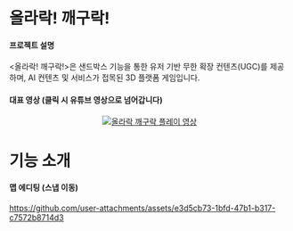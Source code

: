 # 올라락! 깨구락!

#### 프로젝트 설명
<올라락! 깨구락!>은 샌드박스 기능을 통한 유저 기반 무한 확장 컨텐츠(UGC)를 제공하며, AI 컨텐츠 및 서비스가 접목된 3D 플랫폼 게임입니다.

#### 대표 영상 (클릭 시 유튜브 영상으로 넘어갑니다)
<div align="center">

[![올라락 깨구락 플레이 영상](http://img.youtube.com/vi/ora28k2jDWk/hqdefault.jpg)](https://youtu.be/ora28k2jDWk)

</div>

# 기능 소개

#### 맵 에디팅 (스냅 이동)


https://github.com/user-attachments/assets/e3d5cb73-1bfd-47b1-b317-c7572b8714d3

